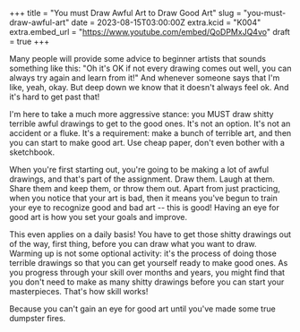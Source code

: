 +++
title = "You must Draw Awful Art to Draw Good Art"
slug = "you-must-draw-awful-art"
date = 2023-08-15T03:00:00Z
extra.kcid = "K004"
extra.embed_url = "https://www.youtube.com/embed/QoDPMxJQ4vo"
draft = true
+++

Many people will provide some advice to beginner artists that sounds something like this: "Oh it's OK if not every drawing comes out well, you can always try again and learn from it!" And whenever someone says that I'm like, yeah, okay. But deep down we know that it doesn't always feel ok. And it's hard to get past that!

I'm here to take a much more aggressive stance: you MUST draw shitty terrible awful drawings to get to the good ones. It's not an option. It's not an accident or a fluke. It's a requirement: make a bunch of terrible art, and then you can start to make good art. Use cheap paper, don't even bother with a sketchbook.

When you're first starting out, you're going to be making a lot of awful drawings, and that's part of the assignment. Draw them. Laugh at them. Share them and keep them, or throw them out. Apart from just practicing, when you notice that your art is bad, then it means you've begun to train your eye to recognize good and bad art -- this is good! Having an eye for good art is how you set your goals and improve.

This even applies on a daily basis! You have to get those shitty drawings out of the way, first thing, before you can draw what you want to draw. Warming up is not some optional activity: it's the process of doing those terrible drawings so that you can get yourself ready to make good ones.
As you progress through your skill over months and years, you might find that you don't need to make as many shitty drawings before you can start your masterpieces. That's how skill works!

Because you can't gain an eye for good art until you've made some true dumpster fires.
